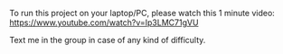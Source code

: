 To run this project on your laptop/PC, please watch this 1 minute video: https://www.youtube.com/watch?v=Ip3LMC71gVU

Text me in the group in case of any kind of difficulty. 


